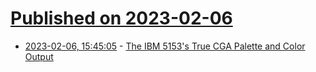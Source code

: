 # [Published on 2023-02-06](index.md)

* [2023-02-06, 15:45:05](https://lobste.rs/s/jue3dk/ibm_5153_s_true_cga_palette_color_output) - [The IBM 5153's True CGA Palette and Color Output](https://int10h.org/blog/2022/06/ibm-5153-color-true-cga-palette/)
